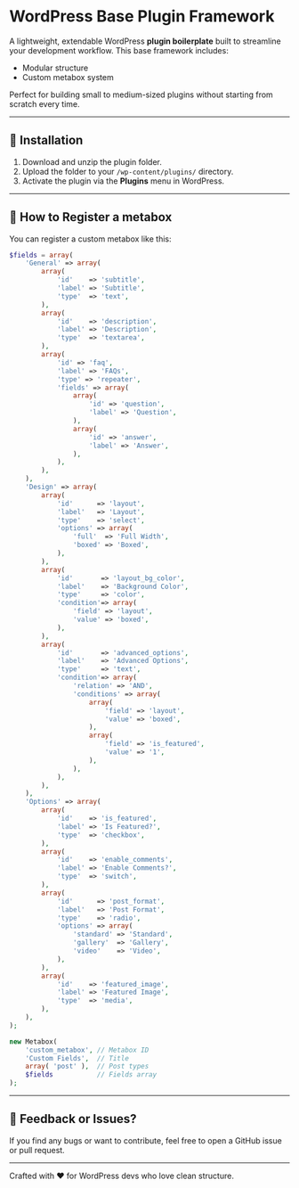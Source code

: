 
# WordPress Base Plugin Framework

A lightweight, extendable WordPress **plugin boilerplate** built to streamline your development workflow. This base framework includes:

- Modular structure
- Custom metabox system

Perfect for building small to medium-sized plugins without starting from scratch every time.

---

## 🔧 Installation

1. Download and unzip the plugin folder.
2. Upload the folder to your `/wp-content/plugins/` directory.
3. Activate the plugin via the **Plugins** menu in WordPress.

---

## 🧩 How to Register a metabox

You can register a custom metabox like this:

```php
$fields = array(
	'General' => array(
		array(
			'id'    => 'subtitle',
			'label' => 'Subtitle',
			'type'  => 'text',
		),
		array(
			'id'    => 'description',
			'label' => 'Description',
			'type'  => 'textarea',
		),
		array(
			'id' => 'faq',
			'label' => 'FAQs',
			'type' => 'repeater',
			'fields' => array(
				array(
					'id' => 'question',
					'label' => 'Question',
				),
				array(
					'id' => 'answer',
					'label' => 'Answer',
				),
			),
		),
	),
	'Design' => array(
		array(
			'id'      => 'layout',
			'label'   => 'Layout',
			'type'    => 'select',
			'options' => array(
				'full'  => 'Full Width',
				'boxed' => 'Boxed',
			),
		),
		array(
			'id'       => 'layout_bg_color',
			'label'    => 'Background Color',
			'type'     => 'color',
			'condition'=> array(
				'field' => 'layout',
				'value' => 'boxed',
			),
		),
		array(
			'id'       => 'advanced_options',
			'label'    => 'Advanced Options',
			'type'     => 'text',
			'condition'=> array(
				'relation' => 'AND',
				'conditions' => array(
					array(
						'field' => 'layout',
						'value' => 'boxed',
					),
					array(
						'field' => 'is_featured',
						'value' => '1',
					),
				),
			),
		),
	),
	'Options' => array(
		array(
			'id'    => 'is_featured',
			'label' => 'Is Featured?',
			'type'  => 'checkbox',
		),
		array(
			'id'    => 'enable_comments',
			'label' => 'Enable Comments?',
			'type'  => 'switch',
		),
		array(
			'id'      => 'post_format',
			'label'   => 'Post Format',
			'type'    => 'radio',
			'options' => array(
				'standard' => 'Standard',
				'gallery'  => 'Gallery',
				'video'    => 'Video',
			),
		),
		array(
			'id'    => 'featured_image',
			'label' => 'Featured Image',
			'type'  => 'media',
		),
	),
);

new Metabox(
	'custom_metabox', // Metabox ID
	'Custom Fields',  // Title
	array( 'post' ),  // Post types
	$fields           // Fields array
);
```

---

## 📩 Feedback or Issues?

If you find any bugs or want to contribute, feel free to open a GitHub issue or pull request.

---

Crafted with ❤️ for WordPress devs who love clean structure.
